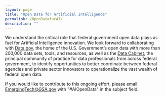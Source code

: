 ```yaml
---
layout: page
title: "Open Data for Artificial Intelligence"
permalink: /OpenDataforAI/
description: ""
---
```


We understand the critical role that federal government open data plays as fuel for Artificial Intelligence innovation. We look forward to collaborating with [Data.gov](https://www.data.gov/), the home of the U.S. Government’s open data
with more than 200,000 data sets, tools, and resources, as well as the [Data Cabinet](https://ntis.gov/thedatacabinet/), the principal community of practice for data professionals from across federal government, to identify opportunities to better coordinate between federal agencies and private sector innovators to operationalize the vast wealth of federal open data. 

If you would like to contribute to this ongoing effort, please email EmergingTech@GSA.gov with "#AIOpenData" in the subject field. 
